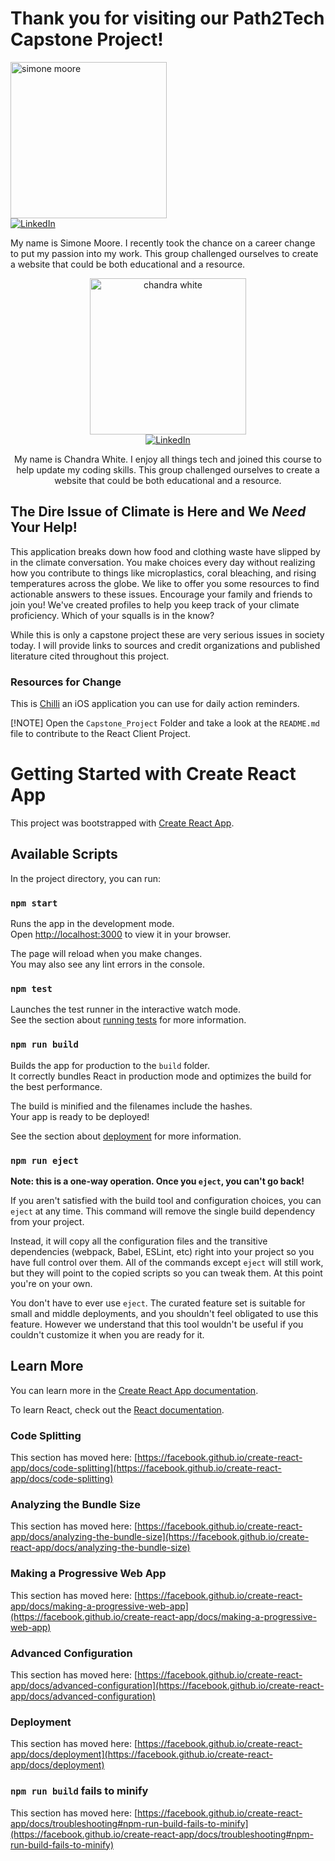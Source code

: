 # Thank you for visiting our Path2Tech Capstone Project!
<div display="flex" align=left>
   <a href="https://www.linkedin.com/in/simone-moore-nyc/">
<img alt="simone moore" src="https://github.com/chandrak92/Path2Tech-Capstone-Project/assets/157651970/0d346c9c-b53f-4e2c-b2ca-c3ce915511c4" width="250"></br><img src="https://img.shields.io/badge/linkedin-%230077B5.svg?style=for-the-badge&logo=linkedin&logoColor=white" alt="LinkedIn">
   </a></br>
  <p>My name is Simone Moore. I recently took the chance on a career change to put my passion into my work. This group challenged ourselves to create a website that could be both educational and a resource.</p>
  

</div>

<div display="flex" align=center>
   <a href="https://www.linkedin.com/in/chandra-white/">
<img alt="chandra white" src="https://github.com/chandrak92/Path2Tech-Capstone-Project/assets/chandraw" width="250"></br><img src="https://img.shields.io/badge/linkedin-%230077B5.svg?style=for-the-badge&logo=linkedin&logoColor=white" alt="LinkedIn">
   </a></br>
  <p>My name is Chandra White. I enjoy all things tech and joined this course to help update my coding skills. This group challenged ourselves to create a website that could be both educational and a resource.</p>
  

</div>

## The Dire Issue of Climate is Here and We *Need* Your Help!

This application breaks down how food and clothing waste have slipped by in the climate conversation. 
You make choices every day without realizing how you contribute to things like microplastics, coral bleaching, and rising temperatures across the globe.
We like to offer you some resources to find actionable answers to these issues.
Encourage your family and friends to join you! We've created profiles to help you keep track of your climate proficiency. 
Which of your squalls is in the know?

While this is only a capstone project these are very serious issues in society today.
I will provide links to sources and credit organizations and published literature cited throughout this project.

### Resources for Change
This is [Chilli](https://www.chilli.club/ "chilli") an iOS application you can use for daily action reminders.

[!NOTE]
Open the `Capstone_Project` Folder and take a look at the `README.md` file to contribute to the React Client Project.


























# Getting Started with Create React App

This project was bootstrapped with [Create React App](https://github.com/facebook/create-react-app).

## Available Scripts

In the project directory, you can run:

### `npm start`

Runs the app in the development mode.\
Open [http://localhost:3000](http://localhost:3000) to view it in your browser.

The page will reload when you make changes.\
You may also see any lint errors in the console.

### `npm test`

Launches the test runner in the interactive watch mode.\
See the section about [running tests](https://facebook.github.io/create-react-app/docs/running-tests) for more information.

### `npm run build`

Builds the app for production to the `build` folder.\
It correctly bundles React in production mode and optimizes the build for the best performance.

The build is minified and the filenames include the hashes.\
Your app is ready to be deployed!

See the section about [deployment](https://facebook.github.io/create-react-app/docs/deployment) for more information.

### `npm run eject`

**Note: this is a one-way operation. Once you `eject`, you can't go back!**

If you aren't satisfied with the build tool and configuration choices, you can `eject` at any time. This command will remove the single build dependency from your project.

Instead, it will copy all the configuration files and the transitive dependencies (webpack, Babel, ESLint, etc) right into your project so you have full control over them. All of the commands except `eject` will still work, but they will point to the copied scripts so you can tweak them. At this point you're on your own.

You don't have to ever use `eject`. The curated feature set is suitable for small and middle deployments, and you shouldn't feel obligated to use this feature. However we understand that this tool wouldn't be useful if you couldn't customize it when you are ready for it.

## Learn More

You can learn more in the [Create React App documentation](https://facebook.github.io/create-react-app/docs/getting-started).

To learn React, check out the [React documentation](https://reactjs.org/).

### Code Splitting

This section has moved here: [https://facebook.github.io/create-react-app/docs/code-splitting](https://facebook.github.io/create-react-app/docs/code-splitting)

### Analyzing the Bundle Size

This section has moved here: [https://facebook.github.io/create-react-app/docs/analyzing-the-bundle-size](https://facebook.github.io/create-react-app/docs/analyzing-the-bundle-size)

### Making a Progressive Web App

This section has moved here: [https://facebook.github.io/create-react-app/docs/making-a-progressive-web-app](https://facebook.github.io/create-react-app/docs/making-a-progressive-web-app)

### Advanced Configuration

This section has moved here: [https://facebook.github.io/create-react-app/docs/advanced-configuration](https://facebook.github.io/create-react-app/docs/advanced-configuration)

### Deployment

This section has moved here: [https://facebook.github.io/create-react-app/docs/deployment](https://facebook.github.io/create-react-app/docs/deployment)

### `npm run build` fails to minify

This section has moved here: [https://facebook.github.io/create-react-app/docs/troubleshooting#npm-run-build-fails-to-minify](https://facebook.github.io/create-react-app/docs/troubleshooting#npm-run-build-fails-to-minify)
